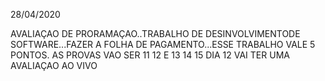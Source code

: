 28/04/2020

AVALIAÇAO DE PRORAMAÇAO..TRABALHO DE DESINVOLVIMENTODE SOFTWARE...FAZER A FOLHA DE PAGAMENTO...ESSE TRABALHO VALE 5 PONTOS.
AS PROVAS VAO SER 11 12 E 13 14 15
DIA 12 VAI TER UMA AVALIAÇAO AO VIVO
